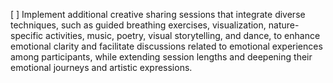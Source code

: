 [ ] Implement additional creative sharing sessions that integrate diverse techniques, such as guided breathing exercises, visualization, nature-specific activities, music, poetry, visual storytelling, and dance, to enhance emotional clarity and facilitate discussions related to emotional experiences among participants, while extending session lengths and deepening their emotional journeys and artistic expressions.
